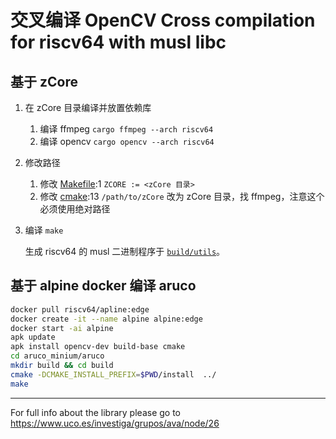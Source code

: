 # 交叉编译 OpenCV Cross compilation for riscv64 with musl libc

## 基于 zCore

1. 在 zCore 目录编译并放置依赖库

   1. 编译 ffmpeg `cargo ffmpeg --arch riscv64`
   2. 编译 opencv `cargo opencv --arch riscv64`

2. 修改路径

   1. 修改 [Makefile](Makefile):1 `ZCORE := <zCore 目录>`
   2. 修改 [cmake](riscv64-musl.cmake):13 `/path/to/zCore` 改为 zCore 目录，找 ffmpeg，注意这个必须使用绝对路径

3. 编译 `make`

   生成 riscv64 的 musl 二进制程序于 [`build/utils`](build/utils/)。

## 基于 alpine docker 编译 aruco

```bash
docker pull riscv64/apline:edge
docker create -it --name alpine alpine:edge
docker start -ai alpine
apk update
apk install opencv-dev build-base cmake
cd aruco_minium/aruco
mkdir build && cd build
cmake -DCMAKE_INSTALL_PREFIX=$PWD/install  ../
make
```

---
For full info about the library please go to
<https://www.uco.es/investiga/grupos/ava/node/26>
